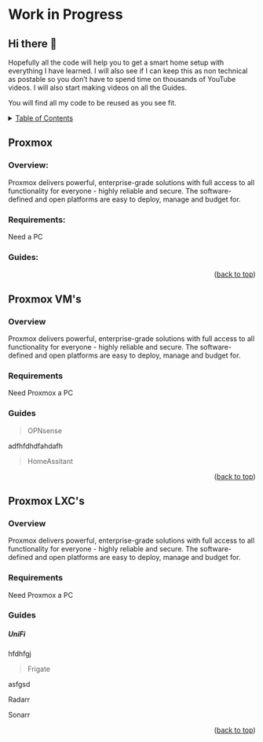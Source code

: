 # Work in Progress

## Hi there 👋

<a id="readme_top"></a>

Hopefully all the code will help you to get a smart home setup with everything I have learned. I will also see if I can keep this as non technical as postable so you don’t have to spend time on thousands of YouTube videos. I will also start making videos on all the Guides. 

You will find all my code to be reused as you see fit.


<details>

<summary><u>Table of Contents</u></summary>


<a href="#Proxmox">1. Proxmox</a>

+ <a href="#Proxmox_Overview">Overview</a>

+ <a href="#Proxmox_Requirements">Requirements</a>

+ <a href="#Proxmox_Guides">Guides</a>


<a href="# Proxmox_VMs">2. Proxmox VM's</a>

+ <a href="#Proxmox_VMs_Overview">Overview</a>

+ <a href="#Proxmox_VMs_Requirements">Requirements</a>

+ <a href="#Proxmox_VMs_Guides">Guides</a>

	+ <a href="#OPNsense">OPNsense</a>
	
	+ <a href="#HomeAssitant">HomeAssitant</a>


<a href="#Proxmox_LXCs">3. Proxmox LXC's</a>

+ <a href="#Proxmox_LXCs_Overview">Overview</a>

+ <a href="#Proxmox_LXCs_Requirements">Requirements</a>

+ <a href="#Proxmox_LXCs_Guides">Guides</a>

	+ <a href="#Unifi">Unifi</a>
	
	+ <a href="#Vaultwarden">Vaultwarden</a>
	
	+ <a href="#Frigate">Frigate</a>
	
	+ <a href="#immich">immich</a>
	
	+ <a href="#immich">immich</a>
	
	+ <a href="#immich">immich</a>
	
	+ <a href="#immich">immich</a>
	
	+ <a href="#immich">immich</a>
	
	+ <a href="#immich">immich</a>
	
	+ <a href="#immich">immich</a>
	
</details>  
  
  


## Proxmox
<a id="Proxmox"></a>

### Overview:
<a id="Proxmox_Overview"></a>

Proxmox delivers powerful, enterprise-grade solutions with full access to all functionality for everyone - highly reliable and secure.
The software-defined and open platforms are easy to deploy, manage and budget for.

### Requirements:
<a id="Proxmox_Requirements"></a>

Need a PC



### Guides:
<a id="Proxmox_Guides"></a>





<p align="right">(<a href="#readme_top">back to top</a>)</p>

## Proxmox VM's
<a id="Proxmox"></a>


### Overview
<a id="Overview"></a>

Proxmox delivers powerful, enterprise-grade solutions with full access to all functionality for everyone - highly reliable and secure.
The software-defined and open platforms are easy to deploy, manage and budget for.

### Requirements
<a id="Requirements"></a>

Need Proxmox a PC



### Guides
<a id="Guides"></a>

> OPNsense

 adfhfdhdfahdafh

> HomeAssitant


<p align="right">(<a href="#readme_top">back to top</a>)</p>

## Proxmox LXC's

<a id="Proxmox"></a>


### Overview

<a id="Overview"></a>

Proxmox delivers powerful, enterprise-grade solutions with full access to all functionality for everyone - highly reliable and secure.
The software-defined and open platforms are easy to deploy, manage and budget for.

### Requirements

<a id="Requirements"></a>

Need Proxmox a PC



### Guides

<a id="Guides"></a>


##### UniFi

hfdhfgj

> Frigate

asfgsd


Radarr

Sonarr




<p align="right">(<a href="#readme_top">back to top</a>)</p>













<!--
**HomeStudiosDIY/HomeStudiosDIY** is a ✨ _special_ ✨ repository because its `README.md` (this file) appears on your GitHub profile.

Here are some ideas to get you started:

- 🔭 I’m currently working on ...
- 🌱 I’m currently learning ...
- 👯 I’m looking to collaborate on ...
- 🤔 I’m looking for help with ...
- 💬 Ask me about ...
- 📫 How to reach me: ...
- 😄 Pronouns: ...
- ⚡ Fun fact: ...
-->


